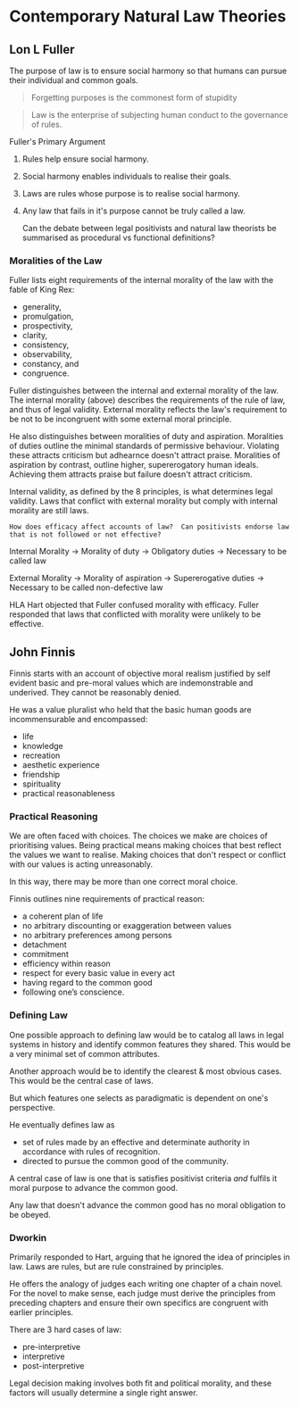 # Contemporary Natural Law Theories

## Lon L Fuller

The purpose of law is to ensure social harmony so that humans can pursue their individual and common goals.

> Forgetting purposes is the commonest form of stupidity

> Law is the enterprise of subjecting human conduct to the governance of rules.

Fuller's Primary Argument

1.  Rules help ensure social harmony.
2.  Social harmony enables individuals to realise their goals.
3.  Laws are rules whose purpose is to realise social harmony.
4.  Any law that fails in it's purpose cannot be truly called a law.

    Can the debate between legal positivists and natural law theorists be summarised as procedural vs functional definitions?

### Moralities of the Law

Fuller lists eight requirements of the internal morality of the law with the fable of King Rex:
    
- generality, 
- promulgation, 
- prospectivity, 
- clarity, 
- consistency, 
- observability, 
- constancy, and
- congruence.    

Fuller distinguishes between the internal and external morality of the law.  The internal morality (above) describes the requirements of the rule of law, and thus of legal validity.  External morality reflects the law's requirement to be not to be incongruent with some external moral principle.

He also distinguishes between moralities of duty and aspiration.  Moralities of duties outline the minimal standards of permissive behaviour. Violating these attracts criticism but adhearnce doesn't attract praise.  Moralities of aspiration by contrast, outline higher, supererogatory human ideals.  Achieving them attracts praise but failure doesn't attract criticism.

Internal validity, as defined by the 8 principles, is what determines legal validity.  Laws that conflict with external morality but comply with internal morality are still laws.

    How does efficacy affect accounts of law?  Can positivists endorse law that is not followed or not effective?

Internal Morality -> Morality of duty -> Obligatory duties -> Necessary to be called law

External Morality -> Morality of aspiration -> Supererogative duties -> Necessary to be called non-defective law

HLA Hart objected that Fuller confused morality with efficacy. Fuller responded that laws that conflicted with morality were unlikely to be effective.

## John Finnis

Finnis starts with an account of objective moral realism justified by self evident basic and pre-moral values which are indemonstrable and underived.  They cannot be reasonably denied.

He was a value pluralist who held that the basic human goods are incommensurable and encompassed:

- life
- knowledge
- recreation
- aesthetic experience
- friendship
- spirituality
- practical reasonableness

### Practical Reasoning

We are often faced with choices.  The choices we make are choices of prioritising values.  Being practical means making choices that best reflect the values we want to realise.  Making choices that don't respect or conflict with our values is acting unreasonably.

In this way, there may be more than one correct moral choice.

Finnis outlines nine requirements of practical reason:

- a coherent plan of life
- no arbitrary discounting or exaggeration between values
- no arbitrary preferences among persons
- detachment
- commitment
- efficiency within reason
- respect for every basic value in every act
- having regard to the common good
- following one’s conscience.

### Defining Law

One possible approach to defining law would be to catalog all laws in legal systems in history and identify common features they shared.  This would be a very minimal set of common attributes.

Another approach would be to identify the clearest & most obvious cases. This would be the central case of laws.

But which features one selects as paradigmatic is dependent on one's perspective. 

He eventually defines law as

- set of rules made by an effective and determinate authority in accordance with rules of recognition.
- directed to pursue the common good of the community.

A central case of law is one that is satisfies positivist criteria _and_ fulfils it moral purpose to advance the common good.

Any law that doesn't advance the common good has no moral obligation to be obeyed.

### Dworkin

Primarily responded to Hart, arguing that he ignored the idea of principles in law.  Laws are rules, but are rule constrained by principles.

He offers the analogy of judges each writing one chapter of a chain novel.  For the novel to make sense, each judge must derive the principles from preceding chapters and ensure their own specifics are congruent with earlier principles.

There are 3 hard cases of law:

- pre-interpretive
- interpretive
- post-interpretive

Legal decision making involves both fit and political morality, and these factors will usually determine a single right answer.